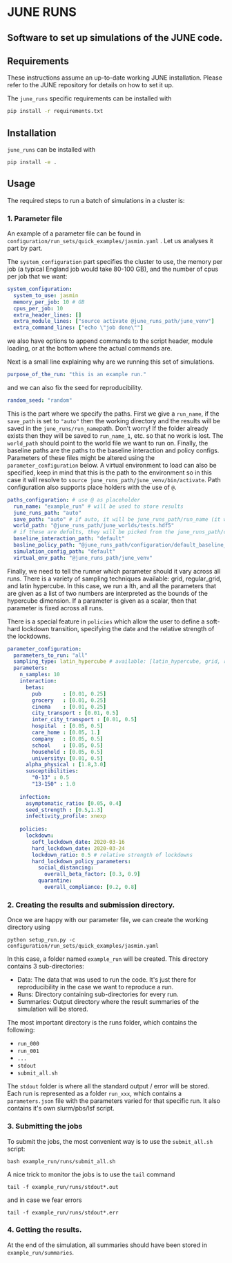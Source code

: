 # JUNE RUNS



## Software to set up simulations of the JUNE code.



## Requirements

These instructions assume an up-to-date working JUNE installation. Please refer to the JUNE repository for details on how to set it up.

The ``june_runs`` specific requirements can be installed with

```bash
pip install -r requirements.txt
```

## Installation

``june_runs`` can be installed with

```bash
pip install -e .
```



## Usage

The required steps to run a batch of simulations in a cluster is:

### 1. Parameter file

An example of a parameter file can be found in `configuration/run_sets/quick_examples/jasmin.yaml` . Let us analyses it part by part.

The ``system_configuration`` part specifies the cluster to use, the memory per job (a typical England job would take 80-100 GB), and the number of cpus per job that we want:

```yaml
system_configuration:
  system_to_use: jasmin
  memory_per_job: 10 # GB
  cpus_per_job: 10
  extra_header_lines: []
  extra_module_lines: ["source activate @june_runs_path/june_venv"]
  extra_command_lines: ["echo \"job done\""]
```
we also have options to append commands to the script header, module loading, or at the bottom where the actual commands are.

Next is a small line explaining why are we running this set of simulations.

```yaml
purpose_of_the_run: "this is an example run."
```
and we can also fix the seed for reproducibility.
```yaml
random_seed: "random"
```

This is the part where we specify the paths. First we give a ``run_name``, if the ``save_path`` is set to ``"auto"`` then the working directory and the results will be saved in the ``june_runs/run_name``path. Don't worry! If the folder already exists then they will be saved to ``run_name_1``, etc. so that no work is lost.
The ``world_path`` should point to the world file we want to run on. Finally, the baseline paths are the paths to the baseline interaction and policy configs. Parameters of these files might be altered using the ``parameter_configuration`` below. A virtual environment to load can also be specified, keep in mind that this is the path to the environment so in this case it will resolve to ``source june_runs_path/june_venv/bin/activate``.
Path configuration also supports place holders with the use of ``@``.

```yaml
paths_configuration: # use @ as placeholder
  run_name: "example_run" # will be used to store results
  june_runs_path: "auto"
  save_path: "auto" # if auto, it will be june_runs_path/run_name (it won't override anything)
  world_path: "@june_runs_path/june_worlds/tests.hdf5" 
  # if these are defults, they will be picked from the june_runs_path/configuration/default_baseline_configs
  baseline_interaction_path: "default"
  basline_policy_path: "@june_runs_path/configuration/default_baseline_configs/policy.yaml"
  simulation_config_path: "default"
  virtual_env_path: "@june_runs_path/june_venv"
```


Finally, we need to tell the runner which parameter should it vary across all runs. There is a variety of sampling techniques available: grid, regular_grid, and latin hypercube. In this case, we run a lth, and all the parameters that are given as a list of two numbers are interpreted as the bounds of the hypercube dimension. If a parameter is given as a scalar, then that parameter is fixed across all runs.

There is a special feature in ``policies`` which allow the user to define a soft-hard lockdown transition, specifying the date and the relative strength of the lockdowns.

```yaml
parameter_configuration:
  parameters_to_run: "all"
  sampling_type: latin_hypercube # available: [latin_hypercube, grid, regular_grid]
  parameters:
    n_samples: 10
    interaction:
      betas:
        pub       : [0.01, 0.25]
        grocery   : [0.01, 0.25]
        cinema    : [0.01, 0.25]
        city_transport : [0.01, 0.5]
        inter_city_transport : [0.01, 0.5]
        hospital  : [0.05, 0.5]
        care_home : [0.05, 1.]
        company   : [0.05, 0.5]
        school    : [0.05, 0.5]
        household : [0.05, 0.5]
        university: [0.01, 0.5]
      alpha_physical : [1.8,3.0]
      susceptibilities:
        "0-13" : 0.5
        "13-150" : 1.0
  
    infection:
      asymptomatic_ratio: [0.05, 0.4]
      seed_strength : [0.5,1.3]
      infectivity_profile: xnexp
  
    policies:
      lockdown:
        soft_lockdown_date: 2020-03-16
        hard_lockdown_date: 2020-03-24
        lockdown_ratio: 0.5 # relative strength of lockdowns
        hard_lockdown_policy_parameters:
          social_distancing:
            overall_beta_factor: [0.3, 0.9]
          quarantine: 
            overall_compliance: [0.2, 0.8]

```

### 2. Creating the results and submission directory.

Once we are happy with our parameter file, we can create the working directory using

```
python setup_run.py -c configuration/run_sets/quick_examples/jasmin.yaml
```

In this case, a folder named ``example_run`` will be created. This directory contains 3 sub-directories:
- Data: The data that was used to run the code. It's just there for reproducibility in the case we want to reproduce a run.
- Runs: Directory containing sub-directories for every run.
- Summaries: Output directory where the result summaries of the simulation will be stored.

The most important directory is the runs folder, which contains the following:
- ``run_000``
- ``run_001``
- ``...``
- ``stdout``
- ``submit_all.sh``


The ``stdout`` folder is where all the standard output / error will be stored.
Each run is represented as a folder ``run_xxx``, which contains a ``parameters.json`` file with the parameters varied for that specific run. It also contains it's own slurm/pbs/lsf script.

### 3. Submitting the jobs

To submit the jobs, the most convenient way is to use the ``submit_all.sh`` script:

```
bash example_run/runs/submit_all.sh
```

A nice trick to monitor the jobs is to use the ``tail`` command

```
tail -f example_run/runs/stdout*.out
```

and in case we fear errors
```
tail -f example_run/runs/stdout*.err
```

### 4. Getting the results.

At the end of the simulation, all summaries should have been stored in ``example_run/summaries``.
